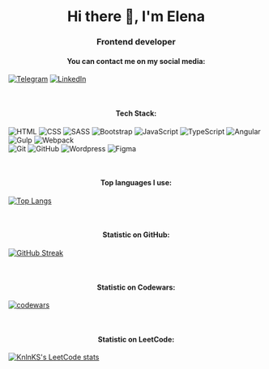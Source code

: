 <h1 align="center">Hi there 👋, I'm Elena</h1>

<h3 align="center">Frontend developer</h3>

<h4 align="center">You can contact me on my social media:</h4>

[![Telegram](https://img.shields.io/badge/-Telegram-333?style=for-the-badge&logo=telegram&logoColor=27A0D9)](https://t.me/ElenaMyOne)
[![LinkedIn](https://img.shields.io/badge/-LinkedIn-333?style=for-the-badge&logo=linkedin&logoColor=0A66C2)](https://www.linkedin.com/in/elena-iakovenko-54319115a/)

</br>
<h4 align="center">Tech Stack:</h4>

![HTML](https://img.shields.io/badge/-HTML-333?style=for-the-badge&logo=html5)
![CSS](https://img.shields.io/badge/-CSS-333?style=for-the-badge&logo=css3&logoColor=blue)
![SASS](https://img.shields.io/badge/-SASS-333?style=for-the-badge&logo=SASS)
![Bootstrap](https://img.shields.io/badge/-Bootstrap-333?style=for-the-badge&logo=Bootstrap)
![JavaScript](https://img.shields.io/badge/-JavaScript-333?style=for-the-badge&logo=javascript)
![TypeScript](https://img.shields.io/badge/-TypeScript-333?style=for-the-badge&logo=TypeScript)
![Angular](https://img.shields.io/badge/-Angular-333?style=for-the-badge&logo=Angular)
![Gulp](https://img.shields.io/badge/-Gulp-333?style=for-the-badge&logo=Gulp)
![Webpack](https://img.shields.io/badge/-Webpack-333?style=for-the-badge&logo=Webpack)  
![Git](https://img.shields.io/badge/-Git-333?style=for-the-badge&logo=Git)
![GitHub](https://img.shields.io/badge/-GitHub-333?style=for-the-badge&logo=GitHub)
![Wordpress](https://img.shields.io/badge/-Wordpress-333?style=for-the-badge&logo=Wordpress&logoColor=blue)
![Figma](https://img.shields.io/badge/-Figma-333?style=for-the-badge&logo=Figma)

</br>
<h4 align="center">Top languages I use:</h4>

[![Top Langs](https://github-readme-stats.vercel.app/api/top-langs/?username=Elena-MyOne&theme=dark)](https://github.com/anuraghazra/github-readme-stats)

</br>
<h4 align="center">Statistic on GitHub:</h4>

[![GitHub Streak](https://github-readme-streak-stats.herokuapp.com/?user=Elena-MyOne&theme=dark)](https://git.io/streak-stats)

</br>
<h4 align="center">Statistic on Codewars:</h4>

[![codewars](https://www.codewars.com/users/rsschool_ca97357416502d42/badges/large)](https://www.codewars.com/users/username)

</br>
<h4 align="center">Statistic on LeetCode:</h4>

[![KnlnKS's LeetCode stats](https://leetcode-stats-six.vercel.app/api?username=elena-myone&theme=dark)](https://github.com/KnlnKS/leetcode-stats)
